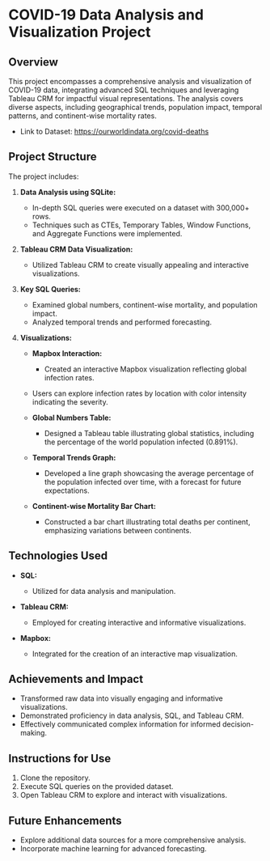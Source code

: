 # COVID-19 Data Analysis and Visualization Project

## Overview

This project encompasses a comprehensive analysis and visualization of COVID-19 data, integrating advanced SQL techniques and leveraging Tableau CRM for impactful visual representations. The analysis covers diverse aspects, including geographical trends, population impact, temporal patterns, and continent-wise mortality rates.

- Link to Dataset: https://ourworldindata.org/covid-deaths

## Project Structure

The project includes:

1. **Data Analysis using SQLite:**
   - In-depth SQL queries were executed on a dataset with 300,000+ rows.
   - Techniques such as CTEs, Temporary Tables, Window Functions, and Aggregate Functions were implemented.

2. **Tableau CRM Data Visualization:**
   - Utilized Tableau CRM to create visually appealing and interactive visualizations.

3. **Key SQL Queries:**
   - Examined global numbers, continent-wise mortality, and population impact.
   - Analyzed temporal trends and performed forecasting.

4. **Visualizations:**
   - **Mapbox Interaction:**
     - Created an interactive Mapbox visualization reflecting global infection rates.
   - Users can explore infection rates by location with color intensity indicating the severity.

   - **Global Numbers Table:**
     - Designed a Tableau table illustrating global statistics, including the percentage of the world population infected (0.891%).

   - **Temporal Trends Graph:**
     - Developed a line graph showcasing the average percentage of the population infected over time, with a forecast for future expectations.

   - **Continent-wise Mortality Bar Chart:**
     - Constructed a bar chart illustrating total deaths per continent, emphasizing variations between continents.

## Technologies Used

- **SQL:**
  - Utilized for data analysis and manipulation.

- **Tableau CRM:**
  - Employed for creating interactive and informative visualizations.

- **Mapbox:**
  - Integrated for the creation of an interactive map visualization.

## Achievements and Impact

- Transformed raw data into visually engaging and informative visualizations.
- Demonstrated proficiency in data analysis, SQL, and Tableau CRM.
- Effectively communicated complex information for informed decision-making.

## Instructions for Use

1. Clone the repository.
2. Execute SQL queries on the provided dataset.
3. Open Tableau CRM to explore and interact with visualizations.

## Future Enhancements

- Explore additional data sources for a more comprehensive analysis.
- Incorporate machine learning for advanced forecasting.
